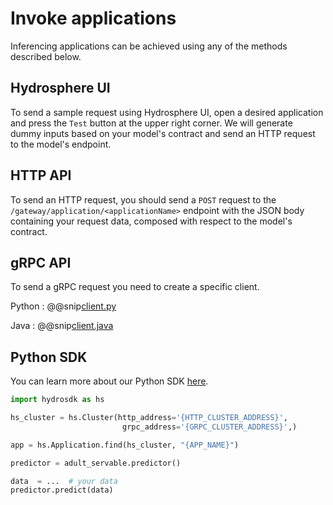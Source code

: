 # Invoke applications

Inferencing applications can be achieved using any of the methods described below.

## Hydrosphere UI 

To send a sample request using Hydrosphere UI, open a desired application and press the `Test` button at the upper right corner. We will generate dummy inputs based on your model's contract and send an HTTP request to the model's endpoint. 

## HTTP API

To send an HTTP request, you should send a `POST` request to the `/gateway/application/<applicationName>` endpoint with the JSON body containing your request data, composed with respect to the model's contract. 

## gRPC API

To send a gRPC request you need to create a specific client. 

Python
:   @@snip[client.py](snippets/python/invoke-applications/grpc.py)

Java
:   @@snip[client.java](snippets/java/invoke-applications/grpc.java)

## Python SDK

You can learn more about our Python SDK [here](https://hydrospheredata.github.io/hydro-serving-sdk/index.html).

```python
import hydrosdk as hs

hs_cluster = hs.Cluster(http_address='{HTTP_CLUSTER_ADDRESS}',
                         grpc_address='{GRPC_CLUSTER_ADDRESS}',)

app = hs.Application.find(hs_cluster, "{APP_NAME}")

predictor = adult_servable.predictor()

data  = ...  # your data
predictor.predict(data)
```